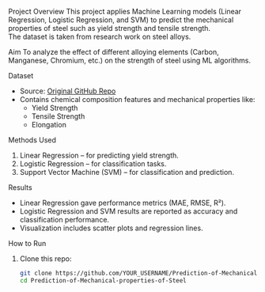 
Project Overview
This project applies Machine Learning models (Linear Regression, Logistic Regression, and SVM) to predict the mechanical properties of steel such as yield strength and tensile strength.  
The dataset is taken from research work on steel alloys.

Aim
To analyze the effect of different alloying elements (Carbon, Manganese, Chromium, etc.) on the strength of steel using ML algorithms.

 Dataset
- Source: [Original GitHub Repo](https://github.com/A158-debug/Prediction-of-Mechanical-properties-of-Steel)  
- Contains chemical composition features and mechanical properties like:
  - Yield Strength
  - Tensile Strength
  - Elongation

 Methods Used
1. Linear Regression – for predicting yield strength.  
2. Logistic Regression – for classification tasks.  
3. Support Vector Machine (SVM) – for classification and prediction.  

  Results
- Linear Regression gave performance metrics (MAE, RMSE, R²).  
- Logistic Regression and SVM results are reported as accuracy and classification performance.  
- Visualization includes scatter plots and regression lines.  

 How to Run
1. Clone this repo:
   ```bash
   git clone https://github.com/YOUR_USERNAME/Prediction-of-Mechanical-properties-of-Steel.git
   cd Prediction-of-Mechanical-properties-of-Steel
